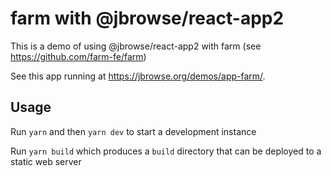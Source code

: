 # farm with @jbrowse/react-app2

This is a demo of using @jbrowse/react-app2 with farm (see
https://github.com/farm-fe/farm)

See this app running at https://jbrowse.org/demos/app-farm/.

## Usage

Run `yarn` and then `yarn dev` to start a development instance

Run `yarn build` which produces a `build` directory that can be deployed to a
static web server
